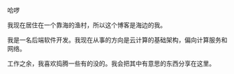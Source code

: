 ---
---

哈啰

我现在居住在一个靠海的渔村，所以这个博客是海边的我。

我是一名后端软件开发。我现在从事的方向是云计算的基础架构，偏向计算服务和网络。

工作之余，我喜欢捣腾一些有的没的。我会把其中有意思的东西分享在这里。